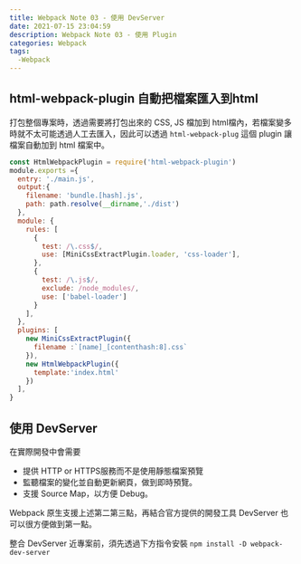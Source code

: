 ```yaml
---
title: Webpack Note 03 - 使用 DevServer
date: 2021-07-15 23:04:59
description: Webpack Note 03 - 使用 Plugin
categories: Webpack
tags:
  -Webpack
---
```

## html-webpack-plugin 自動把檔案匯入到html
打包整個專案時，透過需要將打包出來的 CSS, JS 檔加到 html檔內，若檔案變多時就不太可能透過人工去匯入，因此可以透過 `html-webpack-plug` 這個 plugin 讓檔案自動加到 html 檔案中。

``` js
const HtmlWebpackPlugin = require('html-webpack-plugin')
module.exports ={
  entry: './main.js',
  output:{
    filename: 'bundle.[hash].js',
    path: path.resolve(__dirname,'./dist')
  },
  module: {
    rules: [
      {
        test: /\.css$/,
        use: [MiniCssExtractPlugin.loader, 'css-loader'],
      },
      {
        test: /\.js$/,
        exclude: /node_modules/,
        use: ['babel-loader']
      }
    ],
  },
  plugins: [
    new MiniCssExtractPlugin({
      filename :`[name]_[contenthash:8].css`
    }),
    new HtmlWebpackPlugin({
      template:'index.html'
    })
  ],
}
```


## 使用 DevServer

在實際開發中會需要
* 提供 HTTP or HTTPS服務而不是使用靜態檔案預覽
* 監聽檔案的變化並自動更新網頁，做到即時預覽。
* 支援 Source Map，以方便 Debug。

Webpack 原生支援上述第二第三點，再結合官方提供的開發工具 DevServer 也可以很方便做到第一點。

整合 DevServer 近專案前，須先透過下方指令安裝
`npm install -D webpack-dev-server` 